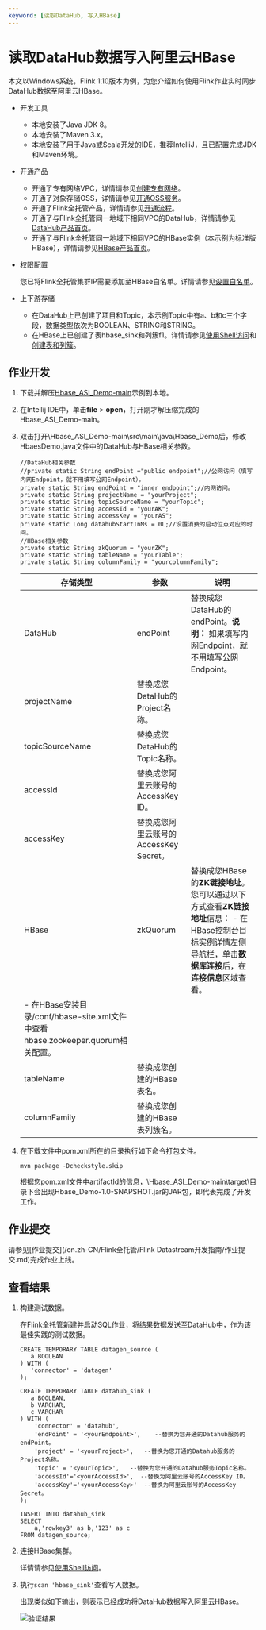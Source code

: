 ```yaml
---
keyword: [读取DataHub, 写入HBase]
---
```


# 读取DataHub数据写入阿里云HBase

本文以Windows系统，Flink 1.10版本为例，为您介绍如何使用Flink作业实时同步DataHub数据至阿里云HBase。

-   开发工具
    -   本地安装了Java JDK 8。
    -   本地安装了Maven 3.x。
    -   本地安装了用于Java或Scala开发的IDE，推荐IntelliJ，且已配置完成JDK和Maven环境。
-   开通产品
    -   开通了专有网络VPC，详情请参见[创建专有网络](/cn.zh-CN/专有网络和交换机/管理专有网络/创建专有网络.md)。
    -   开通了对象存储OSS，详情请参见[开通OSS服务](https://help.aliyun.com/document_detail/31884.html#task-njz-hf4-tdb)。
    -   开通了Flink全托管产品，详情请参见[开通流程](/cn.zh-CN/Flink全托管/开通流程.md)。
    -   开通了与Flink全托管同一地域下相同VPC的DataHub，详情请参见[DataHub产品首页](https://www.aliyun.com/product/datahub?spm=5176.124785.J_8058803260.214.76c83094YQ0pel)。
    -   开通了与Flink全托管同一地域下相同VPC的HBase实例（本示例为标准版HBase），详情请参见[HBase产品首页](https://www.aliyun.com/product/hbase?spm=a2c4g.11174283.2.1.7469363fCl3WwP)。
-   权限配置

    您已将Flink全托管集群IP需要添加至HBase白名单。详情请参见[设置白名单](/cn.zh-CN/Flink全托管/准备工作/设置白名单.md)。

-   上下游存储
    -   在DataHub上已创建了项目和Topic，本示例Topic中有a、b和c三个字段，数据类型依次为BOOLEAN、STRING和STRING。
    -   在HBase上已创建了表hbase\_sink和列簇f1。详情请参见[使用Shell访问](https://help.aliyun.com/document_detail/52056.html?spm=a2c4g.11174283.6.595.ccba363fBF1uOn)和[创建表和列簇](http://hbase.apache.org/1.1/book.html?spm=a2c4g.11186623.2.18.6abe5cc1OSJzJj#shell_exercises)。

## 作业开发

1.  下载并解压[Hbase\_ASI\_Demo-main](https://github.com/RealtimeCompute/Hbase_ASI_Demo)示例到本地。

2.  在Intellij IDE中，单击**file** \> **open**，打开刚才解压缩完成的Hbase\_ASI\_Demo-main。

3.  双击打开\\Hbase\_ASI\_Demo-main\\src\\main\\java\\Hbase\_Demo后，修改HbaesDemo.java文件中的DataHub与HBase相关参数。

    ```
    //DataHub相关参数
    //private static String endPoint ="public endpoint";//公网访问（填写内网Endpoint，就不用填写公网Endpoint）。
    private static String endPoint = "inner endpoint";//内网访问。
    private static String projectName = "yourProject";
    private static String topicSourceName = "yourTopic";
    private static String accessId = "yourAK";
    private static String accessKey = "yourAS";
    private static Long datahubStartInMs = 0L;//设置消费的启动位点对应的时间。
    //HBase相关参数
    private static String zkQuorum = "yourZK";
    private static String tableName = "yourTable";
    private static String columnFamily = "yourcolumnFamily";
    ```

    |存储类型|参数|说明|
    |----|--|--|
    |DataHub|endPoint|替换成您DataHub的endPoint。**说明：** 如果填写内网Endpoint，就不用填写公网Endpoint。 |
    |projectName|替换成您DataHub的Project名称。|
    |topicSourceName|替换成您DataHub的Topic名称。|
    |accessId|替换成您阿里云账号的AccessKey ID。|
    |accessKey|替换成您阿里云账号的AccessKey Secret。|
    |HBase|zkQuorum|替换成您HBase的**ZK链接地址**。您可以通过以下方式查看**ZK链接地址**信息：    -   在HBase控制台目标实例详情左侧导航栏，单击**数据库连接**后，在**连接信息**区域查看。
    -   在HBase安装目录/conf/hbase-site.xml文件中查看hbase.zookeeper.quorum相关配置。 |
    |tableName|替换成您创建的HBase表名。|
    |columnFamily|替换成您创建的HBase表列簇名。|

4.  在下载文件中pom.xml所在的目录执行如下命令打包文件。

    ```
    mvn package -Dcheckstyle.skip
    ```

    根据您pom.xml文件中artifactId的信息，\\Hbase\_ASI\_Demo-main\\target\\目录下会出现Hbase\_Demo-1.0-SNAPSHOT.jar的JAR包，即代表完成了开发工作。


## 作业提交

请参见[作业提交](/cn.zh-CN/Flink全托管/Flink Datastream开发指南/作业提交.md)完成作业上线。

## 查看结果

1.  构建测试数据。

    在Flink全托管新建并启动SQL作业，将结果数据发送至DataHub中，作为该最佳实践的测试数据。

    ```
    CREATE TEMPORARY TABLE datagen_source (
       a BOOLEAN
    ) WITH (
       'connector' = 'datagen'
    );
    
    CREATE TEMPORARY TABLE datahub_sink (
       a BOOLEAN,
       b VARCHAR,
       c VARCHAR
    ) WITH (
        'connector' = 'datahub',
        'endPoint' = '<yourEndpoint>',    --替换为您开通的Datahub服务的endPoint。
        'project' = '<yourProject>',   --替换为您开通的Datahub服务的Project名称。
        'topic' = '<yourTopic>',   --替换为您开通的Datahub服务Topic名称。
        'accessId'='<yourAccessId>',  --替换为阿里云账号的AccessKey ID。   
        'accessKey'='<yourAccessKey>'  --替换为阿里云账号的AccessKey Secret。
    );
    
    INSERT INTO datahub_sink
    SELECT
        a,'rowkey3' as b,'123' as c
    FROM datagen_source;
    ```

2.  连接HBase集群。

    详情请参见[使用Shell访问](https://help.aliyun.com/document_detail/52056.html?spm=a2c4g.11174283.6.595.ccba363fBF1uOn)。

3.  执行`scan 'hbase_sink'`查看写入数据。

    出现类似如下输出，则表示已经成功将DataHub数据写入阿里云HBase。

    ![验证结果](https://static-aliyun-doc.oss-accelerate.aliyuncs.com/assets/img/zh-CN/8789287951/p139880.png)


